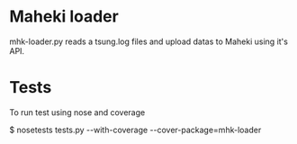 Maheki loader
=============

mhk-loader.py reads a tsung.log files and upload datas to Maheki using
it's API.

Tests
=====

To run test using nose and coverage

$ nosetests tests.py --with-coverage --cover-package=mhk-loader
